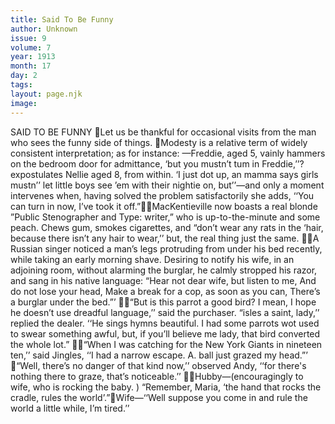 ```yaml
---
title: Said To Be Funny
author: Unknown
issue: 9
volume: 7
year: 1913
month: 17
day: 2
tags:
layout: page.njk
image:
---
```

SAID TO BE FUNNY Let us be thankful for occasional visits from the man who sees the funny side of things. Modesty is a relative term of widely consistent interpretation; as for instance: —Freddie, aged 5, vainly hammers on the bedroom door for admittance, ‘but you mustn’t tum in Freddie,’’? expostulates Nellie aged 8, from within. ‘I just dot up, an mamma says girls mustn’’ let little boys see ’em with their nightie on, but’’—and only a moment intervenes when, having solved the problem satisfactorily she adds, ‘‘You can turn in now, I’ve took it off.”MacKentieville now boasts a real blonde ”Public Stenographer and Type: writer,” who is up-to-the-minute and some peach. Chews gum, smokes cigarettes, and “don’t wear any rats in the ‘hair, because there isn’t any hair to wear,’’ but, the real thing just the same. A Russian singer noticed a man’s legs protruding from under his bed recently, while taking an early morning shave. Desiring to notify his wife, in an adjoining room, without alarming the burglar, he calmly stropped his razor, and sang in his native language: “Hear not dear wife, but listen to me, And do not lose your head, Make a break for a cop, as soon as you can, There’s a burglar under the bed.”’ “But is this parrot a good bird? I mean, I hope he doesn’t use dreadful language,’’ said the purchaser. “isles a saint, lady,’’ replied the dealer. ‘‘He sings hymns beautiful. I had some parrots wot used to swear something awful, but, if you’ll believe me lady, that bird converted the whole lot.” “When I was catching for the New York Giants in nineteen ten,’’ said Jingles, ‘‘I had a narrow escape. A. ball just grazed my head.”’ “Well, there’s no danger of that kind now,’’ observed Andy, ‘‘for there's nothing there to graze, that’s noticeable.’’ Hubby—(encouragingly to wife, who is rocking the baby. ) “Remember, Maria, ‘the hand that rocks the cradle, rules the world’.”Wife—‘‘Well suppose you come in and rule the world a little while, I’m tired.’’ 
